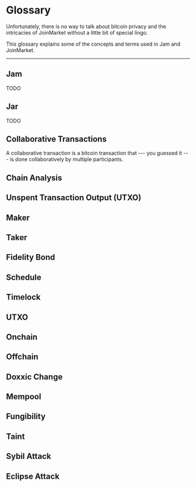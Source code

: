 # Glossary

Unfortunately, there is no way to talk about bitcoin privacy and the intricacies
of JoinMarket without a little bit of special lingo.

This glossary explains some of the concepts and terms used in Jam and
JoinMarket.

---

## Jam

TODO

## Jar

TODO

## Collaborative Transactions

A collaborative transaction is a bitcoin transaction that --- you guessed it ---
is done collaboratively by multiple participants.

## Chain Analysis
## Unspent Transaction Output (UTXO)
## Maker
## Taker
## Fidelity Bond
## Schedule
## Timelock
## UTXO
## Onchain
## Offchain
## Doxxic Change
## Mempool
## Fungibility
## Taint
## Sybil Attack
## Eclipse Attack
